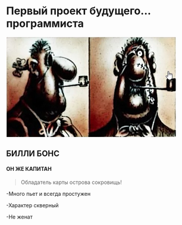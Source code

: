 # Первый проект будущего... программиста

![](Billi-1.jpg)
## БИЛЛИ БОНС

#### ОН ЖЕ КАПИТАН

> Обладатель карты острова сокровищь!

-Много пьет и всегда простужен

-Характер скверный

-Не женат
